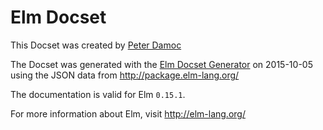 Elm Docset
=======================

This Docset was created by [Peter Damoc](https://github.com/pdamoc/)

The Docset was generated with the [Elm Docset Generator](https://github.com/pdamoc/elm-docset) on 2015-10-05 using the JSON data from http://package.elm-lang.org/

The documentation is valid for Elm `0.15.1`.

For more information about Elm, visit http://elm-lang.org/